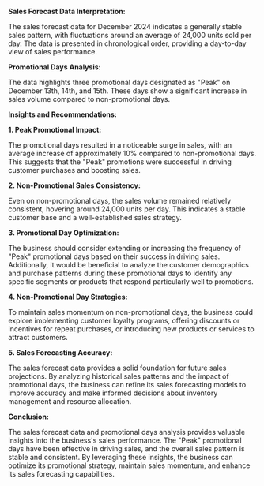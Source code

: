 **Sales Forecast Data Interpretation:**

The sales forecast data for December 2024 indicates a generally stable sales pattern, with fluctuations around an average of 24,000 units sold per day. The data is presented in chronological order, providing a day-to-day view of sales performance.

**Promotional Days Analysis:**

The data highlights three promotional days designated as "Peak" on December 13th, 14th, and 15th. These days show a significant increase in sales volume compared to non-promotional days.

**Insights and Recommendations:**

**1. Peak Promotional Impact:**

The promotional days resulted in a noticeable surge in sales, with an average increase of approximately 10% compared to non-promotional days. This suggests that the "Peak" promotions were successful in driving customer purchases and boosting sales.

**2. Non-Promotional Sales Consistency:**

Even on non-promotional days, the sales volume remained relatively consistent, hovering around 24,000 units per day. This indicates a stable customer base and a well-established sales strategy.

**3. Promotional Day Optimization:**

The business should consider extending or increasing the frequency of "Peak" promotional days based on their success in driving sales. Additionally, it would be beneficial to analyze the customer demographics and purchase patterns during these promotional days to identify any specific segments or products that respond particularly well to promotions.

**4. Non-Promotional Day Strategies:**

To maintain sales momentum on non-promotional days, the business could explore implementing customer loyalty programs, offering discounts or incentives for repeat purchases, or introducing new products or services to attract customers.

**5. Sales Forecasting Accuracy:**

The sales forecast data provides a solid foundation for future sales projections. By analyzing historical sales patterns and the impact of promotional days, the business can refine its sales forecasting models to improve accuracy and make informed decisions about inventory management and resource allocation.

**Conclusion:**

The sales forecast data and promotional days analysis provides valuable insights into the business's sales performance. The "Peak" promotional days have been effective in driving sales, and the overall sales pattern is stable and consistent. By leveraging these insights, the business can optimize its promotional strategy, maintain sales momentum, and enhance its sales forecasting capabilities.
